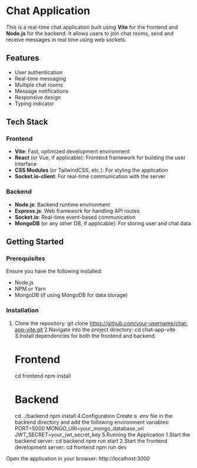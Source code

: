 # Chat Application

This is a real-time chat application built using **Vite** for the frontend and **Node.js** for the backend. It allows users to join chat rooms, send and receive messages in real time using web sockets.

## Features

- User authentication
- Real-time messaging
- Multiple chat rooms
- Message notifications
- Responsive design
- Typing indicator

## Tech Stack

### Frontend

- **Vite**: Fast, optimized development environment
- **React** (or Vue, if applicable): Frontend framework for building the user interface
- **CSS Modules** (or TailwindCSS, etc.): For styling the application
- **Socket.io-client**: For real-time communication with the server

### Backend

- **Node.js**: Backend runtime environment
- **Express.js**: Web framework for handling API routes
- **Socket.io**: Real-time event-based communication
- **MongoDB** (or any other DB, if applicable): For storing user and chat data

## Getting Started

### Prerequisites

Ensure you have the following installed:

- Node.js
- NPM or Yarn
- MongoDB (if using MongoDB for data storage)

### Installation

1. Clone the repository:
     git clone https://github.com/your-username/chat-app-vite.git
2.Navigate into the project directory:
     cd chat-app-vite
3.Install dependencies for both the frontend and backend:
    # Frontend
    cd frontend
    npm install

    # Backend
    cd ../backend
    npm install
4.Configuration
  Create a .env file in the backend directory and add the following environment variables:
  PORT=5000
  MONGO_URI=your_mongo_database_uri
  JWT_SECRET=your_jwt_secret_key
5.Running the Application
  1.Start the backend server:
    cd backend
    npm run start
  2.Start the frontend development server:
    cd frontend
    npm run dev

Open the application in your browser:
http://localhost:3000

